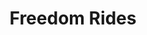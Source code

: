 ---
layout: events
title: Freedom Rides
category: freedom rides
year: 1961
image: media/images/freedom_rides.jpeg
description: During freedom rides, civil rights activists ride interstate buses to the segregated Southern US. The rides took place as the Southern states ignored the ruling that segregated buses were unconstitutional and the federal government did nothing to enforce them. The activists were confronted with arrests for police as well as violence from white protestors.
songs related:
---